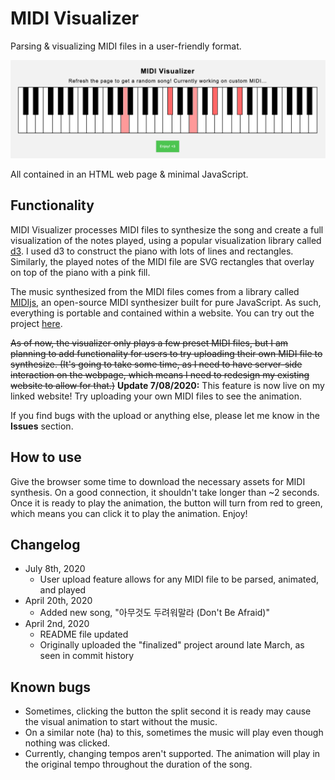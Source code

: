 # MIDI Visualizer
Parsing & visualizing MIDI files in a user-friendly format. 

![MIDI Visualizer in action](images/main.png)

All contained in an HTML web page & minimal JavaScript.

## Functionality
MIDI Visualizer processes MIDI files to synthesize the song and create a full visualization of the notes played, using a popular visualization library called [d3](https://d3js.org/). I used d3 to construct the piano with lots of lines and rectangles. Similarly, the played notes of the MIDI file are SVG rectangles that overlay on top of the piano with a pink fill.

The music synthesized from the MIDI files comes from a library called [MIDIjs](http://www.midijs.net/), an open-source MIDI synthesizer built for pure JavaScript. As such, everything is portable and contained within a website. You can try out the project [here](http://heydavid.kim/midi-visualizer.php).

~~As of now, the visualizer only plays a few preset MIDI files, but I am planning to add functionality for users to try uploading their own MIDI file to synthesize. (It's going to take some time, as I need to have server-side interaction on the webpage, which means I need to redesign my existing website to allow for that.)~~
**Update 7/08/2020:** This feature is now live on my linked website! Try uploading your own MIDI files to see the animation. 

If you find bugs with the upload or anything else, please let me know in the **Issues** section.

## How to use
Give the browser some time to download the necessary assets for MIDI synthesis. On a good connection, it shouldn't take longer than ~2 seconds. Once it is ready to play the animation, the button will turn from red to green, which means you can click it to play the animation. Enjoy!
 
## Changelog
* July 8th, 2020
  * User upload feature allows for any MIDI file to be parsed, animated, and played
* April 20th, 2020
  * Added new song, "아무것도 두려워말라 (Don't Be Afraid)"
* April 2nd, 2020
  * README file updated
  * Originally uploaded the "finalized" project around late March, as seen in commit history

## Known bugs
* Sometimes, clicking the button the split second it is ready may cause the visual animation to start without the music.
* On a similar note (ha) to this, sometimes the music will play even though nothing was clicked.
* Currently, changing tempos aren't supported. The animation will play in the original tempo throughout the duration of the song.
